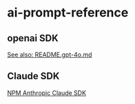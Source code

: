 # ai-prompt-reference

## openai SDK
[See also: README.gpt-4o.md](README.gpt-4o.md)

## Claude SDK
[NPM Anthropic Claude SDK](https://www.npmjs.com/package/@anthropic-ai/sdk)
